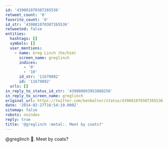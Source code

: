 ```yaml
---
id: '439081070387265536'
retweet_count: '0'
favorite_count: '0'
id_str: '439081070387265536'
retweeted: false
entities:
  hashtags: []
  symbols: []
  user_mentions:
    - name: Greg Linch (he/him)
      screen_name: greglinch
      indices:
        - '0'
        - '10'
      id_str: '11679892'
      id: '11679892'
  urls: []
in_reply_to_status_id_str: '439080893953888256'
in_reply_to_screen_name: greglinch
original_url: https://twitter.com/benbalter/status/439081070387265536
date: '2014-02-27T16:54:19.000Z'
sitemap: false
robots: noindex
reply: true
title: '@greglinch :metal:. Meet by coats?'
---
```


@greglinch :metal:. Meet by coats?